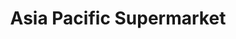 ---
title: "Asia Pacific Supermarket"
url: /greenville/asia-pacific-supermarket/
shop: convenience
---